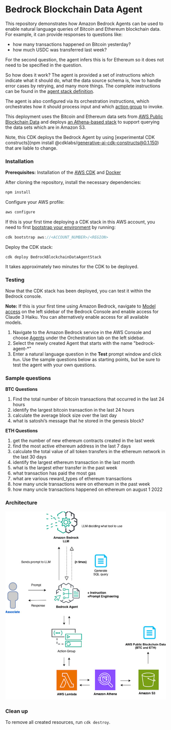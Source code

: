 # Bedrock Blockchain Data Agent
This repository demonstrates how Amazon Bedrock Agents can be used to enable natural language queries of Bitcoin and Ethereum blockchain data. For example, it can provide responses to questions like:
* how many transactions happened on Bitcoin yesterday?
* how much USDC was transferred last week?

For the second question, the agent infers this is for Ethereum so it does not need to be specified in the question.

So how does it work? The agent is provided a set of instructions which indicate what it should do, what the data source schema is, how to handle error cases by retrying, and many more things. The complete instructions can be found in the [agent stack definition](./lib/bedrock-blockchain-data-agent-stack.ts).

The agent is also configured via its orchestration instructions, which orchestrates how it should process input and which [action group](https://docs.aws.amazon.com/bedrock/latest/userguide/agents-action-create.html) to invoke.

This deployment uses the Bitcoin and Ethereum data sets from [AWS Public Blockchain Data](https://registry.opendata.aws/aws-public-blockchain/) and deploys [an Athena-based stack](./lib/aws-public-blockchain.yaml) to support querying the data sets which are in Amazon S3.

Note, this CDK deploys the Bedrock Agent by using [experimental CDK constructs](npm install @cdklabs/generative-ai-cdk-constructs@0.1.150) that are liable to change.

### Installation

**Prerequisites:** Installation of the [AWS CDK](https://docs.aws.amazon.com/cdk/v2/guide/getting_started.html#getting_started_install) and [Docker](https://www.docker.com/) 

After cloning the repository, install the necessary dependencies:

```javascript
npm install
```

Configure your AWS profile:
```javascript
aws configure
```

If this is your first time deploying a CDK stack in this AWS account, you need to first [bootstrap your environment](https://docs.aws.amazon.com/cdk/v2/guide/bootstrapping.html#bootstrapping-howto) by running:
```javascript
cdk bootstrap aws://<ACCOUNT_NUMBER>/<REGION>
```

Deploy the CDK stack:
```
cdk deploy BedrockBlockchainDataAgentStack
```

It takes approximately two minutes for the CDK to be deployed. 

### Testing
Now that the CDK stack has been deployed, you can test it within the Bedrock console.

**Note:** If this is your first time using Amazon Bedrock, navigate to [Model access](https://us-east-1.console.aws.amazon.com/bedrock/home?region=us-east-1#modelaccess) on the left sidebar of the Bedrock Console and enable access for Claude 3 Haiku. You can alternatively enable access for all available models. 

1. Navigate to the Amazon Bedrock service in the AWS Console and choose [Agents](https://us-east-1.console.aws.amazon.com/bedrock/home?region=us-east-1#agents) under the Orchestration tab on the left sidebar.
2. Select the newly created Agent that starts with the name "bedrock-agent-*"
3. Enter a natural language question in the **Test** prompt window and click `Run`. Use the sample questions below as starting points, but be sure to test the agent with your own questions.

### Sample questions
**BTC Questions**
1. Find the total number of bitcoin transactions that occurred in the last 24 hours
2. identify the largest bitcoin transaction in the last 24 hours
3. calculate the average block size over the last day 
4. what is satoshi’s message that he stored in the genesis block? 

**ETH Questions**

1. get the number of new ethereum contracts created in the last week 
2. find the most active ethereum address in the last 7 days
3. calculate the total value of all token transfers in the ethereum network in the last 30 days
4. identify the largest ethereum transaction in the last month
5. what is the largest ether transfer in the past week
6. what transaction has paid the most gas
7. what are various reward_types of ethereum transactions
8. how many uncle transactions were on ethereum in the past week
9. how many uncle transactions happened on ethereum on august 1 2022


### Architecture
![Architecture](architecture.png)


### Clean up
To remove all created resources, run `cdk destroy`.

